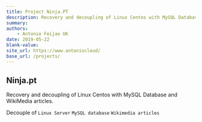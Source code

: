 ```yaml
---
title: Project Ninja.PT
description: Recovery and decoupling of Linux Centos with MySQL Database and WikiMedia articles.
summary: 
authors:
    - Antonio Feijao UK
date: 2019-05-22
blank-value:
site_url: https://www.antoniocloud/
base_url: /projects/
---
```


## Ninja.pt

Recovery and decoupling of Linux Centos with MySQL Database and WikiMedia articles.

Decouple of
  `Linux Server`
  `MySQL database`
  `Wikimedia articles`
